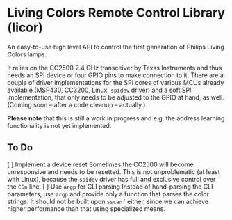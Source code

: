Living Colors Remote Control Library (licor)
============================================

An easy-to-use high level API to control the first generation of Philips Living
Colors lamps.

It relies on the CC2500 2.4 GHz transceiver by Texas Instruments and thus needs
an SPI device or four GPIO pins to make connection to it. There are a couple of
driver implementations for the SPI cores of various MCUs already available
(MSP430, CC3200, Linux' `spidev` driver) and a soft SPI implementation, that
only needs to be adjusted to the GPIO at hand, as well. (Coming soon – after a
code cleanup – actually.)

**Please note** that this is still a work in progress and e.g. the address
learning functionality is not yet implemented.


To Do
-------------

[ ] Implement a device reset
        Sometimes the CC2500 will become unresponsive and needs to be resetted.
        This is not unproblematic (at least with Linux), because the `spidev`
        driver has full and exclusive control over the `CSn` line.
[ ] Use `argp` for CLI parsing
        Instead of hand-parsing the CLI parameters, use `argp` and provide only
        a function that parses the color strings. It should not be built upon
        `sscanf` either, since we can achieve higher performance than that using
        specialized means.

